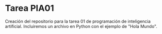 # Tarea PIA01
Creación del repositorio para la tarea 01 de programación de inteligencia artificial. Incluiremos un archivo en Python con el ejemplo de "Hola Mundo".
